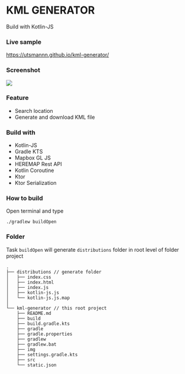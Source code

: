 # KML GENERATOR
Build with Kotlin-JS

### Live sample
https://utsmannn.github.io/kml-generator/

### Screenshot
![](img/img1.png)

### Feature
- Search location
- Generate and download KML file

### Build with
- Kotlin-JS
- Gradle KTS  
- Mapbox GL JS
- HEREMAP Rest API 
- Kotlin Coroutine
- Ktor
- Ktor Serialization

### How to build
Open terminal and type
```
./gradlew buildOpen
```

### Folder
Task `buildOpen` will generate `distributions` folder in root level of folder project
```
.
├── distributions // generate folder
│   ├── index.css
│   ├── index.html
│   ├── index.js
│   ├── kotlin-js.js
│   └── kotlin-js.js.map
│ 
└── kml-generator // this root project
    ├── README.md
    ├── build
    ├── build.gradle.kts
    ├── gradle
    ├── gradle.properties
    ├── gradlew
    ├── gradlew.bat
    ├── img
    ├── settings.gradle.kts
    ├── src
    └── static.json
```
